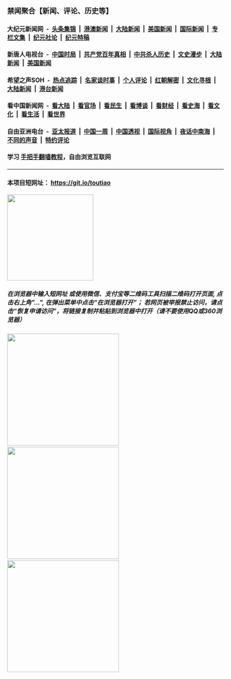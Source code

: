 ### 禁闻聚合【新闻、评论、历史等】

#### 大纪元新闻网 &nbsp;-&nbsp; [头条集锦](indexes/E头条集锦.md?t=03070503) &nbsp;|&nbsp; [港澳新闻](indexes/E港澳新闻.md?t=03070503)  &nbsp;|&nbsp; [大陆新闻](indexes/E大陆新闻.md?t=03070503) &nbsp;|&nbsp; [美国新闻](indexes/E美国新闻.md?t=03070503) &nbsp;|&nbsp; [国际新闻](indexes/E国际新闻.md?t=03070503) &nbsp;|&nbsp; [专栏文集](indexes/E专栏文集.md?t=03070503) &nbsp;|&nbsp; [纪元社论](indexes/E纪元社论.md?t=03070503) &nbsp;|&nbsp; [纪元特稿](indexes/E纪元特稿.md?t=03070503) 

#### 新唐人电视台 &nbsp;-&nbsp; [中国时局](indexes/N中国时局.md?t=03070503) &nbsp;|&nbsp; [共产党百年真相](indexes/N共产党百年真相.md?t=03070503) &nbsp;|&nbsp; [中共杀人历史](indexes/N中共杀人历史.md?t=03070503) &nbsp;|&nbsp; [文史漫步](indexes/N文史漫步.md?t=03070503) &nbsp;|&nbsp; [大陆新闻](indexes/N大陆新闻.md?t=03070503) &nbsp;|&nbsp; [美国新闻](indexes/N美国新闻.md?t=03070503)

#### 希望之声SOH &nbsp;-&nbsp; [热点追踪](indexes/H热点追踪.md?t=03070503) &nbsp;|&nbsp; [名家谈时事](indexes/H名家谈时事.md?t=03070503) &nbsp;|&nbsp; [个人评论](indexes/H个人评论.md?t=03070503)  &nbsp;|&nbsp; [红朝解密](indexes/H红朝解密.md?t=03070503) &nbsp;|&nbsp; [文化寻根](indexes/H文化寻根.md?t=03070503) &nbsp;|&nbsp; [大陆新闻](indexes/H大陆新闻.md?t=03070503) &nbsp;|&nbsp; [港台新闻](indexes/H港台新闻.md?t=03070503)

#### 看中国新闻网 &nbsp;-&nbsp; [看大陆](indexes/S看大陆.md?t=03070503) &nbsp;|&nbsp; [看官场](indexes/S看官场.md?t=03070503) &nbsp;|&nbsp; [看民生](indexes/S看民生.md?t=03070503)  &nbsp;|&nbsp; [看博谈](indexes/S看博谈.md?t=03070503) &nbsp;|&nbsp; [看财经](indexes/S看财经.md?t=03070503) &nbsp;|&nbsp; [看史海](indexes/S看史海.md?t=03070503) &nbsp;|&nbsp; [看文化](indexes/S看文化.md?t=03070503) &nbsp;|&nbsp; [看生活](indexes/S看生活.md?t=03070503) &nbsp;|&nbsp; [看世界](indexes/S看世界.md?t=03070503)

#### 自由亚洲电台 &nbsp;-&nbsp; [亚太报道](indexes/R亚太报道.md?t=03070503) &nbsp;|&nbsp; [中国一周](indexes/R中国一周.md?t=03070503) &nbsp;|&nbsp; [中国透视](indexes/R中国透视.md?t=03070503)  &nbsp;|&nbsp; [国际视角](indexes/R国际视角.md?t=03070503) &nbsp;|&nbsp; [夜话中南海](indexes/R夜话中南海.md?t=03070503) &nbsp;|&nbsp; [不同的声音](indexes/R不同的声音.md?t=03070503) &nbsp;|&nbsp; [特约评论](indexes/R特约评论.md?t=03070503)

#### 学习 [手把手翻墙教程](https://github.com/gfw-breaker/guides/wiki)，自由浏览互联网

----

#### 本项目短网址： https://git.io/toutiao
<img src="https://raw.githubusercontent.com/gfw-breaker/banned-news/master/scripts/img/qr.png" width="200px"/>  

##### 在浏览器中输入短网址 或使用微信、支付宝等二维码工具扫描二维码打开页面, 点击右上角"...", 在弹出菜单中点击“在浏览器打开”； 若网页被举报禁止访问，请点击“恢复申请访问”，将链接复制并粘贴到浏览器中打开（请不要使用QQ或360浏览器）

<img src="https://raw.githubusercontent.com/gfw-breaker/banned-news/master/scripts/img/1.png" width="260px"/> &nbsp; <img src="https://raw.githubusercontent.com/gfw-breaker/banned-news/master/scripts/img/2.png" width="260px"/> &nbsp; <img src="https://raw.githubusercontent.com/gfw-breaker/banned-news/master/scripts/img/3.png" width="260px"/>
